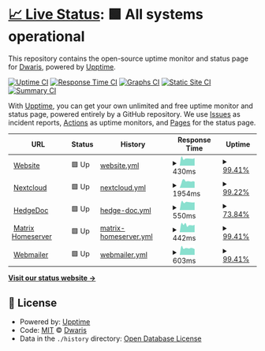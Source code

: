 # [📈 Live Status](https://status.itclowd.de): <!--live status--> **🟩 All systems operational**

This repository contains the open-source uptime monitor and status page for [Dwaris](https://status.itclowd.de), powered by [Upptime](https://github.com/upptime/upptime).

[![Uptime CI](https://github.com/Dwaris/itclowd-uptime/workflows/Uptime%20CI/badge.svg)](https://github.com/Dwaris/itclowd-uptime/actions?query=workflow%3A%22Uptime+CI%22)
[![Response Time CI](https://github.com/Dwaris/itclowd-uptime/workflows/Response%20Time%20CI/badge.svg)](https://github.com/Dwaris/itclowd-uptime/actions?query=workflow%3A%22Response+Time+CI%22)
[![Graphs CI](https://github.com/Dwaris/itclowd-uptime/workflows/Graphs%20CI/badge.svg)](https://github.com/Dwaris/itclowd-uptime/actions?query=workflow%3A%22Graphs+CI%22)
[![Static Site CI](https://github.com/Dwaris/itclowd-uptime/workflows/Static%20Site%20CI/badge.svg)](https://github.com/Dwaris/itclowd-uptime/actions?query=workflow%3A%22Static+Site+CI%22)
[![Summary CI](https://github.com/Dwaris/itclowd-uptime/workflows/Summary%20CI/badge.svg)](https://github.com/Dwaris/itclowd-uptime/actions?query=workflow%3A%22Summary+CI%22)

With [Upptime](https://upptime.js.org), you can get your own unlimited and free uptime monitor and status page, powered entirely by a GitHub repository. We use [Issues](https://github.com/Dwaris/itclowd-uptime/issues) as incident reports, [Actions](https://github.com/Dwaris/itclowd-uptime/actions) as uptime monitors, and [Pages](https://status.itclowd.de) for the status page.

<!--start: status pages-->
<!-- This summary is generated by Upptime (https://github.com/upptime/upptime) -->
<!-- Do not edit this manually, your changes will be overwritten -->
<!-- prettier-ignore -->
| URL | Status | History | Response Time | Uptime |
| --- | ------ | ------- | ------------- | ------ |
| <img alt="" src="https://favicons.githubusercontent.com/itclowd.de" height="13"> [Website](https://itclowd.de) | 🟩 Up | [website.yml](https://github.com/Dwaris/itclowd-uptime/commits/HEAD/history/website.yml) | <details><summary><img alt="Response time graph" src="./graphs/website/response-time-week.png" height="20"> 430ms</summary><br><a href="https://status.itclowd.de/history/website"><img alt="Response time 546" src="https://img.shields.io/endpoint?url=https%3A%2F%2Fraw.githubusercontent.com%2FDwaris%2Fitclowd-uptime%2FHEAD%2Fapi%2Fwebsite%2Fresponse-time.json"></a><br><a href="https://status.itclowd.de/history/website"><img alt="24-hour response time 450" src="https://img.shields.io/endpoint?url=https%3A%2F%2Fraw.githubusercontent.com%2FDwaris%2Fitclowd-uptime%2FHEAD%2Fapi%2Fwebsite%2Fresponse-time-day.json"></a><br><a href="https://status.itclowd.de/history/website"><img alt="7-day response time 430" src="https://img.shields.io/endpoint?url=https%3A%2F%2Fraw.githubusercontent.com%2FDwaris%2Fitclowd-uptime%2FHEAD%2Fapi%2Fwebsite%2Fresponse-time-week.json"></a><br><a href="https://status.itclowd.de/history/website"><img alt="30-day response time 449" src="https://img.shields.io/endpoint?url=https%3A%2F%2Fraw.githubusercontent.com%2FDwaris%2Fitclowd-uptime%2FHEAD%2Fapi%2Fwebsite%2Fresponse-time-month.json"></a><br><a href="https://status.itclowd.de/history/website"><img alt="1-year response time 546" src="https://img.shields.io/endpoint?url=https%3A%2F%2Fraw.githubusercontent.com%2FDwaris%2Fitclowd-uptime%2FHEAD%2Fapi%2Fwebsite%2Fresponse-time-year.json"></a></details> | <details><summary><a href="https://status.itclowd.de/history/website">99.41%</a></summary><a href="https://status.itclowd.de/history/website"><img alt="All-time uptime 97.76%" src="https://img.shields.io/endpoint?url=https%3A%2F%2Fraw.githubusercontent.com%2FDwaris%2Fitclowd-uptime%2FHEAD%2Fapi%2Fwebsite%2Fuptime.json"></a><br><a href="https://status.itclowd.de/history/website"><img alt="24-hour uptime 100.00%" src="https://img.shields.io/endpoint?url=https%3A%2F%2Fraw.githubusercontent.com%2FDwaris%2Fitclowd-uptime%2FHEAD%2Fapi%2Fwebsite%2Fuptime-day.json"></a><br><a href="https://status.itclowd.de/history/website"><img alt="7-day uptime 99.41%" src="https://img.shields.io/endpoint?url=https%3A%2F%2Fraw.githubusercontent.com%2FDwaris%2Fitclowd-uptime%2FHEAD%2Fapi%2Fwebsite%2Fuptime-week.json"></a><br><a href="https://status.itclowd.de/history/website"><img alt="30-day uptime 99.86%" src="https://img.shields.io/endpoint?url=https%3A%2F%2Fraw.githubusercontent.com%2FDwaris%2Fitclowd-uptime%2FHEAD%2Fapi%2Fwebsite%2Fuptime-month.json"></a><br><a href="https://status.itclowd.de/history/website"><img alt="1-year uptime 97.76%" src="https://img.shields.io/endpoint?url=https%3A%2F%2Fraw.githubusercontent.com%2FDwaris%2Fitclowd-uptime%2FHEAD%2Fapi%2Fwebsite%2Fuptime-year.json"></a></details>
| <img alt="" src="https://nextcloud.com/wp-content/themes/next/assets/img/common/favicon.png?x53054" height="13"> [Nextcloud](https://nextcloud.itclowd.de) | 🟩 Up | [nextcloud.yml](https://github.com/Dwaris/itclowd-uptime/commits/HEAD/history/nextcloud.yml) | <details><summary><img alt="Response time graph" src="./graphs/nextcloud/response-time-week.png" height="20"> 1954ms</summary><br><a href="https://status.itclowd.de/history/nextcloud"><img alt="Response time 1753" src="https://img.shields.io/endpoint?url=https%3A%2F%2Fraw.githubusercontent.com%2FDwaris%2Fitclowd-uptime%2FHEAD%2Fapi%2Fnextcloud%2Fresponse-time.json"></a><br><a href="https://status.itclowd.de/history/nextcloud"><img alt="24-hour response time 1798" src="https://img.shields.io/endpoint?url=https%3A%2F%2Fraw.githubusercontent.com%2FDwaris%2Fitclowd-uptime%2FHEAD%2Fapi%2Fnextcloud%2Fresponse-time-day.json"></a><br><a href="https://status.itclowd.de/history/nextcloud"><img alt="7-day response time 1954" src="https://img.shields.io/endpoint?url=https%3A%2F%2Fraw.githubusercontent.com%2FDwaris%2Fitclowd-uptime%2FHEAD%2Fapi%2Fnextcloud%2Fresponse-time-week.json"></a><br><a href="https://status.itclowd.de/history/nextcloud"><img alt="30-day response time 1811" src="https://img.shields.io/endpoint?url=https%3A%2F%2Fraw.githubusercontent.com%2FDwaris%2Fitclowd-uptime%2FHEAD%2Fapi%2Fnextcloud%2Fresponse-time-month.json"></a><br><a href="https://status.itclowd.de/history/nextcloud"><img alt="1-year response time 1753" src="https://img.shields.io/endpoint?url=https%3A%2F%2Fraw.githubusercontent.com%2FDwaris%2Fitclowd-uptime%2FHEAD%2Fapi%2Fnextcloud%2Fresponse-time-year.json"></a></details> | <details><summary><a href="https://status.itclowd.de/history/nextcloud">99.22%</a></summary><a href="https://status.itclowd.de/history/nextcloud"><img alt="All-time uptime 99.92%" src="https://img.shields.io/endpoint?url=https%3A%2F%2Fraw.githubusercontent.com%2FDwaris%2Fitclowd-uptime%2FHEAD%2Fapi%2Fnextcloud%2Fuptime.json"></a><br><a href="https://status.itclowd.de/history/nextcloud"><img alt="24-hour uptime 100.00%" src="https://img.shields.io/endpoint?url=https%3A%2F%2Fraw.githubusercontent.com%2FDwaris%2Fitclowd-uptime%2FHEAD%2Fapi%2Fnextcloud%2Fuptime-day.json"></a><br><a href="https://status.itclowd.de/history/nextcloud"><img alt="7-day uptime 99.22%" src="https://img.shields.io/endpoint?url=https%3A%2F%2Fraw.githubusercontent.com%2FDwaris%2Fitclowd-uptime%2FHEAD%2Fapi%2Fnextcloud%2Fuptime-week.json"></a><br><a href="https://status.itclowd.de/history/nextcloud"><img alt="30-day uptime 99.82%" src="https://img.shields.io/endpoint?url=https%3A%2F%2Fraw.githubusercontent.com%2FDwaris%2Fitclowd-uptime%2FHEAD%2Fapi%2Fnextcloud%2Fuptime-month.json"></a><br><a href="https://status.itclowd.de/history/nextcloud"><img alt="1-year uptime 99.92%" src="https://img.shields.io/endpoint?url=https%3A%2F%2Fraw.githubusercontent.com%2FDwaris%2Fitclowd-uptime%2FHEAD%2Fapi%2Fnextcloud%2Fuptime-year.json"></a></details>
| <img alt="" src="https://hedgedoc.org/icons/favicon-32x32.png" height="13"> [HedgeDoc](https://pad.itclowd.de) | 🟩 Up | [hedge-doc.yml](https://github.com/Dwaris/itclowd-uptime/commits/HEAD/history/hedge-doc.yml) | <details><summary><img alt="Response time graph" src="./graphs/hedge-doc/response-time-week.png" height="20"> 550ms</summary><br><a href="https://status.itclowd.de/history/hedge-doc"><img alt="Response time 835" src="https://img.shields.io/endpoint?url=https%3A%2F%2Fraw.githubusercontent.com%2FDwaris%2Fitclowd-uptime%2FHEAD%2Fapi%2Fhedge-doc%2Fresponse-time.json"></a><br><a href="https://status.itclowd.de/history/hedge-doc"><img alt="24-hour response time 538" src="https://img.shields.io/endpoint?url=https%3A%2F%2Fraw.githubusercontent.com%2FDwaris%2Fitclowd-uptime%2FHEAD%2Fapi%2Fhedge-doc%2Fresponse-time-day.json"></a><br><a href="https://status.itclowd.de/history/hedge-doc"><img alt="7-day response time 550" src="https://img.shields.io/endpoint?url=https%3A%2F%2Fraw.githubusercontent.com%2FDwaris%2Fitclowd-uptime%2FHEAD%2Fapi%2Fhedge-doc%2Fresponse-time-week.json"></a><br><a href="https://status.itclowd.de/history/hedge-doc"><img alt="30-day response time 562" src="https://img.shields.io/endpoint?url=https%3A%2F%2Fraw.githubusercontent.com%2FDwaris%2Fitclowd-uptime%2FHEAD%2Fapi%2Fhedge-doc%2Fresponse-time-month.json"></a><br><a href="https://status.itclowd.de/history/hedge-doc"><img alt="1-year response time 835" src="https://img.shields.io/endpoint?url=https%3A%2F%2Fraw.githubusercontent.com%2FDwaris%2Fitclowd-uptime%2FHEAD%2Fapi%2Fhedge-doc%2Fresponse-time-year.json"></a></details> | <details><summary><a href="https://status.itclowd.de/history/hedge-doc">73.84%</a></summary><a href="https://status.itclowd.de/history/hedge-doc"><img alt="All-time uptime 96.25%" src="https://img.shields.io/endpoint?url=https%3A%2F%2Fraw.githubusercontent.com%2FDwaris%2Fitclowd-uptime%2FHEAD%2Fapi%2Fhedge-doc%2Fuptime.json"></a><br><a href="https://status.itclowd.de/history/hedge-doc"><img alt="24-hour uptime 100.00%" src="https://img.shields.io/endpoint?url=https%3A%2F%2Fraw.githubusercontent.com%2FDwaris%2Fitclowd-uptime%2FHEAD%2Fapi%2Fhedge-doc%2Fuptime-day.json"></a><br><a href="https://status.itclowd.de/history/hedge-doc"><img alt="7-day uptime 73.84%" src="https://img.shields.io/endpoint?url=https%3A%2F%2Fraw.githubusercontent.com%2FDwaris%2Fitclowd-uptime%2FHEAD%2Fapi%2Fhedge-doc%2Fuptime-week.json"></a><br><a href="https://status.itclowd.de/history/hedge-doc"><img alt="30-day uptime 93.98%" src="https://img.shields.io/endpoint?url=https%3A%2F%2Fraw.githubusercontent.com%2FDwaris%2Fitclowd-uptime%2FHEAD%2Fapi%2Fhedge-doc%2Fuptime-month.json"></a><br><a href="https://status.itclowd.de/history/hedge-doc"><img alt="1-year uptime 96.25%" src="https://img.shields.io/endpoint?url=https%3A%2F%2Fraw.githubusercontent.com%2FDwaris%2Fitclowd-uptime%2FHEAD%2Fapi%2Fhedge-doc%2Fuptime-year.json"></a></details>
| <img alt="" src="https://element.io/images/favicon.png" height="13"> [Matrix Homeserver](https://matrix.itclowd.de/_matrix/federation/v1/version) | 🟩 Up | [matrix-homeserver.yml](https://github.com/Dwaris/itclowd-uptime/commits/HEAD/history/matrix-homeserver.yml) | <details><summary><img alt="Response time graph" src="./graphs/matrix-homeserver/response-time-week.png" height="20"> 442ms</summary><br><a href="https://status.itclowd.de/history/matrix-homeserver"><img alt="Response time 454" src="https://img.shields.io/endpoint?url=https%3A%2F%2Fraw.githubusercontent.com%2FDwaris%2Fitclowd-uptime%2FHEAD%2Fapi%2Fmatrix-homeserver%2Fresponse-time.json"></a><br><a href="https://status.itclowd.de/history/matrix-homeserver"><img alt="24-hour response time 441" src="https://img.shields.io/endpoint?url=https%3A%2F%2Fraw.githubusercontent.com%2FDwaris%2Fitclowd-uptime%2FHEAD%2Fapi%2Fmatrix-homeserver%2Fresponse-time-day.json"></a><br><a href="https://status.itclowd.de/history/matrix-homeserver"><img alt="7-day response time 442" src="https://img.shields.io/endpoint?url=https%3A%2F%2Fraw.githubusercontent.com%2FDwaris%2Fitclowd-uptime%2FHEAD%2Fapi%2Fmatrix-homeserver%2Fresponse-time-week.json"></a><br><a href="https://status.itclowd.de/history/matrix-homeserver"><img alt="30-day response time 441" src="https://img.shields.io/endpoint?url=https%3A%2F%2Fraw.githubusercontent.com%2FDwaris%2Fitclowd-uptime%2FHEAD%2Fapi%2Fmatrix-homeserver%2Fresponse-time-month.json"></a><br><a href="https://status.itclowd.de/history/matrix-homeserver"><img alt="1-year response time 454" src="https://img.shields.io/endpoint?url=https%3A%2F%2Fraw.githubusercontent.com%2FDwaris%2Fitclowd-uptime%2FHEAD%2Fapi%2Fmatrix-homeserver%2Fresponse-time-year.json"></a></details> | <details><summary><a href="https://status.itclowd.de/history/matrix-homeserver">99.41%</a></summary><a href="https://status.itclowd.de/history/matrix-homeserver"><img alt="All-time uptime 99.93%" src="https://img.shields.io/endpoint?url=https%3A%2F%2Fraw.githubusercontent.com%2FDwaris%2Fitclowd-uptime%2FHEAD%2Fapi%2Fmatrix-homeserver%2Fuptime.json"></a><br><a href="https://status.itclowd.de/history/matrix-homeserver"><img alt="24-hour uptime 100.00%" src="https://img.shields.io/endpoint?url=https%3A%2F%2Fraw.githubusercontent.com%2FDwaris%2Fitclowd-uptime%2FHEAD%2Fapi%2Fmatrix-homeserver%2Fuptime-day.json"></a><br><a href="https://status.itclowd.de/history/matrix-homeserver"><img alt="7-day uptime 99.41%" src="https://img.shields.io/endpoint?url=https%3A%2F%2Fraw.githubusercontent.com%2FDwaris%2Fitclowd-uptime%2FHEAD%2Fapi%2Fmatrix-homeserver%2Fuptime-week.json"></a><br><a href="https://status.itclowd.de/history/matrix-homeserver"><img alt="30-day uptime 99.86%" src="https://img.shields.io/endpoint?url=https%3A%2F%2Fraw.githubusercontent.com%2FDwaris%2Fitclowd-uptime%2FHEAD%2Fapi%2Fmatrix-homeserver%2Fuptime-month.json"></a><br><a href="https://status.itclowd.de/history/matrix-homeserver"><img alt="1-year uptime 99.93%" src="https://img.shields.io/endpoint?url=https%3A%2F%2Fraw.githubusercontent.com%2FDwaris%2Fitclowd-uptime%2FHEAD%2Fapi%2Fmatrix-homeserver%2Fuptime-year.json"></a></details>
| <img alt="" src="https://favicons.githubusercontent.com/webmail.itclowd.de" height="13"> [Webmailer](https://webmail.itclowd.de) | 🟩 Up | [webmailer.yml](https://github.com/Dwaris/itclowd-uptime/commits/HEAD/history/webmailer.yml) | <details><summary><img alt="Response time graph" src="./graphs/webmailer/response-time-week.png" height="20"> 603ms</summary><br><a href="https://status.itclowd.de/history/webmailer"><img alt="Response time 628" src="https://img.shields.io/endpoint?url=https%3A%2F%2Fraw.githubusercontent.com%2FDwaris%2Fitclowd-uptime%2FHEAD%2Fapi%2Fwebmailer%2Fresponse-time.json"></a><br><a href="https://status.itclowd.de/history/webmailer"><img alt="24-hour response time 512" src="https://img.shields.io/endpoint?url=https%3A%2F%2Fraw.githubusercontent.com%2FDwaris%2Fitclowd-uptime%2FHEAD%2Fapi%2Fwebmailer%2Fresponse-time-day.json"></a><br><a href="https://status.itclowd.de/history/webmailer"><img alt="7-day response time 603" src="https://img.shields.io/endpoint?url=https%3A%2F%2Fraw.githubusercontent.com%2FDwaris%2Fitclowd-uptime%2FHEAD%2Fapi%2Fwebmailer%2Fresponse-time-week.json"></a><br><a href="https://status.itclowd.de/history/webmailer"><img alt="30-day response time 615" src="https://img.shields.io/endpoint?url=https%3A%2F%2Fraw.githubusercontent.com%2FDwaris%2Fitclowd-uptime%2FHEAD%2Fapi%2Fwebmailer%2Fresponse-time-month.json"></a><br><a href="https://status.itclowd.de/history/webmailer"><img alt="1-year response time 628" src="https://img.shields.io/endpoint?url=https%3A%2F%2Fraw.githubusercontent.com%2FDwaris%2Fitclowd-uptime%2FHEAD%2Fapi%2Fwebmailer%2Fresponse-time-year.json"></a></details> | <details><summary><a href="https://status.itclowd.de/history/webmailer">99.41%</a></summary><a href="https://status.itclowd.de/history/webmailer"><img alt="All-time uptime 99.93%" src="https://img.shields.io/endpoint?url=https%3A%2F%2Fraw.githubusercontent.com%2FDwaris%2Fitclowd-uptime%2FHEAD%2Fapi%2Fwebmailer%2Fuptime.json"></a><br><a href="https://status.itclowd.de/history/webmailer"><img alt="24-hour uptime 100.00%" src="https://img.shields.io/endpoint?url=https%3A%2F%2Fraw.githubusercontent.com%2FDwaris%2Fitclowd-uptime%2FHEAD%2Fapi%2Fwebmailer%2Fuptime-day.json"></a><br><a href="https://status.itclowd.de/history/webmailer"><img alt="7-day uptime 99.41%" src="https://img.shields.io/endpoint?url=https%3A%2F%2Fraw.githubusercontent.com%2FDwaris%2Fitclowd-uptime%2FHEAD%2Fapi%2Fwebmailer%2Fuptime-week.json"></a><br><a href="https://status.itclowd.de/history/webmailer"><img alt="30-day uptime 99.86%" src="https://img.shields.io/endpoint?url=https%3A%2F%2Fraw.githubusercontent.com%2FDwaris%2Fitclowd-uptime%2FHEAD%2Fapi%2Fwebmailer%2Fuptime-month.json"></a><br><a href="https://status.itclowd.de/history/webmailer"><img alt="1-year uptime 99.93%" src="https://img.shields.io/endpoint?url=https%3A%2F%2Fraw.githubusercontent.com%2FDwaris%2Fitclowd-uptime%2FHEAD%2Fapi%2Fwebmailer%2Fuptime-year.json"></a></details>

<!--end: status pages-->

[**Visit our status website →**](https://status.itclowd.de)

## 📄 License

- Powered by: [Upptime](https://github.com/upptime/upptime)
- Code: [MIT](./LICENSE) © [Dwaris](https://status.itclowd.de)
- Data in the `./history` directory: [Open Database License](https://opendatacommons.org/licenses/odbl/1-0/)
